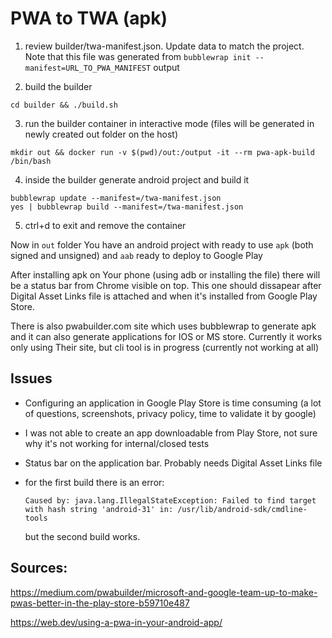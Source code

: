 # PWA to TWA (apk)

1. review builder/twa-manifest.json. Update data to match the project. Note that this file was generated from ```bubblewrap init --manifest=URL_TO_PWA_MANIFEST``` output


2. build the builder

``` 
cd builder && ./build.sh 
```

3. run the builder container in interactive mode (files will be generated in newly created out folder on the host)

``` 
mkdir out && docker run -v $(pwd)/out:/output -it --rm pwa-apk-build /bin/bash 
```

4. inside the builder generate android project and build it

``` 
bubblewrap update --manifest=/twa-manifest.json
yes | bubblewrap build --manifest=/twa-manifest.json
```

5. ctrl+d to exit and remove the container

Now in ```out``` folder You have an android project with ready to use ```apk``` (both signed and unsigned) and ```aab``` ready to deploy to Google Play

After installing apk on Your phone (using adb or installing the file) there will be a status bar from Chrome visible on top. This one should dissapear after Digital Asset Links file is attached and when it's installed from Google Play Store.

There is also pwabuilder.com site which uses bubblewrap to generate apk and it can also generate applications for IOS or MS store. Currently it works only using Their site, but cli tool is in progress (currently not working at all)


## Issues

- Configuring an application in Google Play Store is time consuming (a lot of questions, screenshots, privacy policy, time to validate it by google)
- I was not able to create an app downloadable from Play Store, not sure why it's not working for internal/closed tests
- Status bar on the application bar. Probably needs Digital Asset Links file
- for the first build there is an error:
    
      Caused by: java.lang.IllegalStateException: Failed to find target with hash string 'android-31' in: /usr/lib/android-sdk/cmdline-tools
    but the second build works.


## Sources:

https://medium.com/pwabuilder/microsoft-and-google-team-up-to-make-pwas-better-in-the-play-store-b59710e487

https://web.dev/using-a-pwa-in-your-android-app/


